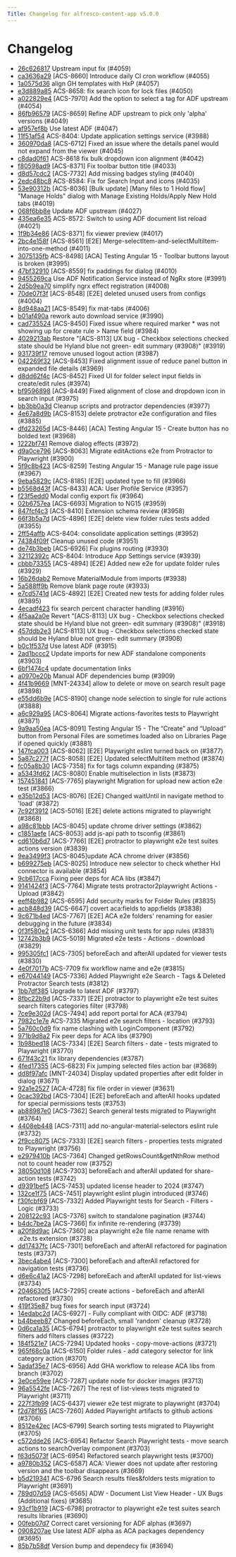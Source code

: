 ```yaml
---
Title: Changelog for alfresco-content-app v5.0.0
---
```


# Changelog

- [26c626817](git@github.com:Alfresco/alfresco-content-app/commit/26c626817) Upstream input fix (#4059)
- [ca3636a29](git@github.com:Alfresco/alfresco-content-app/commit/ca3636a29) [ACS-8660] Introduce daily CI cron workflow (#4055)
- [1a0575d36](git@github.com:Alfresco/alfresco-content-app/commit/1a0575d36) align GH templates with HxP (#4057)
- [e3d889a85](git@github.com:Alfresco/alfresco-content-app/commit/e3d889a85) ACS-8658: fix search icon for lock files (#4050)
- [a022829e4](git@github.com:Alfresco/alfresco-content-app/commit/a022829e4) [ACS-7970] Add the option to select a tag for ADF upstream (#4054)
- [86fb96579](git@github.com:Alfresco/alfresco-content-app/commit/86fb96579) [ACS-8659] Refine ADF upstream to pick only &#39;alpha&#39; versions (#4049)
- [af957ef8b](git@github.com:Alfresco/alfresco-content-app/commit/af957ef8b) Use latest ADF (#4047)
- [11f51af54](git@github.com:Alfresco/alfresco-content-app/commit/11f51af54) ACS-8404: Update application settings service (#3988)
- [360970da8](git@github.com:Alfresco/alfresco-content-app/commit/360970da8) [ACS-6712] Fixed an issue where the details panel would not expand from the viewer (#4045)
- [c8dad0f61](git@github.com:Alfresco/alfresco-content-app/commit/c8dad0f61) ACS-8618 fix bulk dropdown icon alignment (#4042)
- [f80598ad9](git@github.com:Alfresco/alfresco-content-app/commit/f80598ad9) [ACS-8371] Fix toolbar button title (#4033)
- [d8d57cdc2](git@github.com:Alfresco/alfresco-content-app/commit/d8d57cdc2) [ACS-7732] Add missing badges styling (#4040)
- [2edc48bc8](git@github.com:Alfresco/alfresco-content-app/commit/2edc48bc8) ACS-8584: Fix for Search Input and icons (#4035)
- [53e90312b](git@github.com:Alfresco/alfresco-content-app/commit/53e90312b) [ACS-8036] [Bulk update] [Many files to 1 Hold flow] &#34;Manage Holds&#34; dialog with Manage Existing Holds/Apply New Hold tabs (#4019)
- [068f6bb8e](git@github.com:Alfresco/alfresco-content-app/commit/068f6bb8e) Update ADF upstream (#4027)
- [435ea6e35](git@github.com:Alfresco/alfresco-content-app/commit/435ea6e35) ACS-8572: Switch to using ADF document list reload (#4021)
- [1f9b34e86](git@github.com:Alfresco/alfresco-content-app/commit/1f9b34e86) [ACS-8371] fix viewer preview (#4017)
- [2bc4e158f](git@github.com:Alfresco/alfresco-content-app/commit/2bc4e158f) [ACS-8561] [E2E] Merge-selectItem-and-selectMultiItem-into-one-method (#4011)
- [3075135fb](git@github.com:Alfresco/alfresco-content-app/commit/3075135fb) ACS-8498] [ACA] Testing Angular 15 - Toolbar buttons layout is broken (#3995)
- [47bf32910](git@github.com:Alfresco/alfresco-content-app/commit/47bf32910) [ACS-8559] fix paddings for dialog (#4010)
- [9455269ca](git@github.com:Alfresco/alfresco-content-app/commit/9455269ca) Use ADF Notification Service instead of NgRx store (#3991)
- [2d5b9ea70](git@github.com:Alfresco/alfresco-content-app/commit/2d5b9ea70) simplify ngrx effect registration (#4008)
- [70de07f3f](git@github.com:Alfresco/alfresco-content-app/commit/70de07f3f) [ACS-8548] [E2E] deleted unused users from configs (#4004)
- [8d948aa21](git@github.com:Alfresco/alfresco-content-app/commit/8d948aa21) [ACS-8549] fix mat-tabs (#4006)
- [b01af490a](git@github.com:Alfresco/alfresco-content-app/commit/b01af490a) rework auto download service (#3990)
- [cad735524](git@github.com:Alfresco/alfresco-content-app/commit/cad735524) [ACS-8450] Fixed issue where required marker * was not showing up for create rule &gt; Name field (#3984)
- [4029213ab](git@github.com:Alfresco/alfresco-content-app/commit/4029213ab) Restore &#34;[ACS-8113] UX bug - Checkbox selections checked state should be Hyland blue not green- edit summary (#3908)&#34; (#3919)
- [931739f17](git@github.com:Alfresco/alfresco-content-app/commit/931739f17) remove unused logout action (#3987)
- [042269f32](git@github.com:Alfresco/alfresco-content-app/commit/042269f32) [ACS-8453] Fixed alignment issue of reduce panel button in expanded file details (#3969)
- [d8dd62f4c](git@github.com:Alfresco/alfresco-content-app/commit/d8dd62f4c) [ACS-8452] Fixed UI for folder select input fields in create/edit rules (#3974)
- [bf9596898](git@github.com:Alfresco/alfresco-content-app/commit/bf9596898) [ACS-8449] Fixed alignment of close and dropdown icon in search input (#3975)
- [bb3bb0a3d](git@github.com:Alfresco/alfresco-content-app/commit/bb3bb0a3d) Cleanup scripts and protractor dependencies (#3977)
- [4e67a8d9b](git@github.com:Alfresco/alfresco-content-app/commit/4e67a8d9b) [ACS-8153] delete protractor e2e configuration and files (#3885)
- [dfd23265d](git@github.com:Alfresco/alfresco-content-app/commit/dfd23265d) [ACS-8446] [ACA] Testing Angular 15 - Create button has no bolded text (#3968)
- [1222bf741](git@github.com:Alfresco/alfresco-content-app/commit/1222bf741) Remove dialog effects (#3972)
- [d9a0ce796](git@github.com:Alfresco/alfresco-content-app/commit/d9a0ce796) [ACS-8063] Migrate editActions e2e from Protractor to Playwright (#3900)
- [5f9c8b423](git@github.com:Alfresco/alfresco-content-app/commit/5f9c8b423) [ACS-8259] Testing Angular 15 - Manage rule page issue (#3967)
- [9eba5829c](git@github.com:Alfresco/alfresco-content-app/commit/9eba5829c) [ACS-8185] [E2E] updated type to fill (#3966)
- [b5568d43f](git@github.com:Alfresco/alfresco-content-app/commit/b5568d43f) [ACS-8433] ACA: User Profile Service (#3957)
- [f23f5edd0](git@github.com:Alfresco/alfresco-content-app/commit/f23f5edd0) Modal config export fix (#3964)
- [02b6757ea](git@github.com:Alfresco/alfresco-content-app/commit/02b6757ea) [ACS-6693] Migration to NG15 (#3959)
- [847fcf4c3](git@github.com:Alfresco/alfresco-content-app/commit/847fcf4c3) [ACS-8410] Extension schema review (#3958)
- [66f3b5a7d](git@github.com:Alfresco/alfresco-content-app/commit/66f3b5a7d) [ACS-4896] [E2E] delete view folder rules tests added (#3955)
- [2ff54affb](git@github.com:Alfresco/alfresco-content-app/commit/2ff54affb) ACS-8404: consolidate application settings (#3952)
- [74384f09f](git@github.com:Alfresco/alfresco-content-app/commit/74384f09f) Cleanup unused code (#3951)
- [de74b3beb](git@github.com:Alfresco/alfresco-content-app/commit/de74b3beb) [ACS-6926] Fix plugins routing (#3930)
- [32112392c](git@github.com:Alfresco/alfresco-content-app/commit/32112392c) ACS-8404: Introduce App Settings service (#3939)
- [cbbb73355](git@github.com:Alfresco/alfresco-content-app/commit/cbbb73355) [ACS-4894] [E2E] Added new e2e for update folder rules (#3929)
- [16b26dab2](git@github.com:Alfresco/alfresco-content-app/commit/16b26dab2) Remove MaterialModule from imports (#3938)
- [5a588ff9b](git@github.com:Alfresco/alfresco-content-app/commit/5a588ff9b) Remove blank page route (#3933)
- [e7cd5741d](git@github.com:Alfresco/alfresco-content-app/commit/e7cd5741d) [ACS-4892] [E2E] Created new tests for adding folder rules (#3895)
- [4ecadf423](git@github.com:Alfresco/alfresco-content-app/commit/4ecadf423) fix search percent character handling (#3916)
- [4f5aa2a0e](git@github.com:Alfresco/alfresco-content-app/commit/4f5aa2a0e) Revert &#34;[ACS-8113] UX bug - Checkbox selections checked state should be Hyland blue not green- edit summary (#3908)&#34; (#3918)
- [457ddb2e3](git@github.com:Alfresco/alfresco-content-app/commit/457ddb2e3) [ACS-8113] UX bug - Checkbox selections checked state should be Hyland blue not green- edit summary (#3908)
- [b0c1f537d](git@github.com:Alfresco/alfresco-content-app/commit/b0c1f537d) Use latest ADF (#3915)
- [2ad1bccc2](git@github.com:Alfresco/alfresco-content-app/commit/2ad1bccc2) Update imports for new ADF standalone components (#3903)
- [6bf1474c4](git@github.com:Alfresco/alfresco-content-app/commit/6bf1474c4) update documentation links
- [a0970e20b](git@github.com:Alfresco/alfresco-content-app/commit/a0970e20b) Manual ADF dependencies bump (#3909)
- [4f41b9669](git@github.com:Alfresco/alfresco-content-app/commit/4f41b9669) [MNT-24334] allow to delete or move on search result page (#3898)
- [e55dd6b9e](git@github.com:Alfresco/alfresco-content-app/commit/e55dd6b9e) [ACS-8190] change node selection to single for rule actions (#3888)
- [a6c929a95](git@github.com:Alfresco/alfresco-content-app/commit/a6c929a95) [ACS-8064] Migrate actions-favorites tests to Playwright (#3871)
- [9a9aa50ea](git@github.com:Alfresco/alfresco-content-app/commit/9a9aa50ea) [ACS-8091] Testing Angular 15 - The “Create” and “Upload” button from Personal Files are sometimes loaded also on Libraries Page if opened quickly (#3881)
- [147fca003](git@github.com:Alfresco/alfresco-content-app/commit/147fca003) [ACS-8062] [E2E] Playwright eslint turned back on (#3877)
- [5a87c277f](git@github.com:Alfresco/alfresco-content-app/commit/5a87c277f) [ACS-8058] [E2E] Updated selectMultiItem method (#3874)
- [fc05a8b30](git@github.com:Alfresco/alfresco-content-app/commit/fc05a8b30) [ACS-7358] fix for tags column expanding (#3875)
- [a5343fd62](git@github.com:Alfresco/alfresco-content-app/commit/a5343fd62) [ACS-8080] Enable multiselection in lists (#3873)
- [157451841](git@github.com:Alfresco/alfresco-content-app/commit/157451841) [ACS-7765] playwright Migration for upload new action e2e test (#3866)
- [e35b12d53](git@github.com:Alfresco/alfresco-content-app/commit/e35b12d53) [ACS-8076] [E2E] Changed waitUntil in navigate method to &#39;load&#39; (#3872)
- [7c92f3912](git@github.com:Alfresco/alfresco-content-app/commit/7c92f3912) [ACS-5016] [E2E] delete actions migrated to playwright (#3868)
- [a98c81bbb](git@github.com:Alfresco/alfresco-content-app/commit/a98c81bbb) [ACS-8045] update chrome driver settings  (#3862)
- [c1851aefe](git@github.com:Alfresco/alfresco-content-app/commit/c1851aefe) [ACS-8053] add js-api path to tsconfig (#3861)
- [cd610b6d7](git@github.com:Alfresco/alfresco-content-app/commit/cd610b6d7) [ACS-7766] [E2E] protractor to playwright e2e test suites actions version (#3839)
- [9ea3499f3](git@github.com:Alfresco/alfresco-content-app/commit/9ea3499f3) [ACS-8045]update ACA chrome driver (#3856)
- [b699275eb](git@github.com:Alfresco/alfresco-content-app/commit/b699275eb) [ACS-8025] Introduce new selector to check whether HxI connector is available (#3854)
- [9cb617cca](git@github.com:Alfresco/alfresco-content-app/commit/9cb617cca) Fixing peer deps for ACA libs (#3847)
- [9141424f3](git@github.com:Alfresco/alfresco-content-app/commit/9141424f3) [ACS-7764] Migrate tests protractor2playwright Actions - Upload (#3842)
- [eeff4b982](git@github.com:Alfresco/alfresco-content-app/commit/eeff4b982) [ACS-6595] Add security marks for Folder Rules (#3835)
- [acb848d39](git@github.com:Alfresco/alfresco-content-app/commit/acb848d39) [ACS-6647] covert aca:fields to app:fields (#3838)
- [9c671b4ed](git@github.com:Alfresco/alfresco-content-app/commit/9c671b4ed) [ACS-7767] [E2E] ACA e2e folders&#39; renaming for easier debugging in the future (#3834)
- [0f3f580e2](git@github.com:Alfresco/alfresco-content-app/commit/0f3f580e2) [ACS-6366] Add missing unit tests for app rules (#3831)
- [12742b3b9](git@github.com:Alfresco/alfresco-content-app/commit/12742b3b9) [ACS-5019] Migrated e2e tests - Actions - download (#3829)
- [995305fc1](git@github.com:Alfresco/alfresco-content-app/commit/995305fc1) [ACS-7305] beforeEach and afterAll updated for viewer tests (#3830)
- [4e0f7017b](git@github.com:Alfresco/alfresco-content-app/commit/4e0f7017b) ACS-7709 fix workflow name and e2e (#3815)
- [e67044149](git@github.com:Alfresco/alfresco-content-app/commit/e67044149) [ACS-7336] Added Playwright e2e Search - Tags &amp; Deleted Protractor Search tests (#3812)
- [1bb7df385](git@github.com:Alfresco/alfresco-content-app/commit/1bb7df385) Upgrade to latest ADF (#3797)
- [8fbc22b9d](git@github.com:Alfresco/alfresco-content-app/commit/8fbc22b9d) [ACS-7337] [E2E] protractor to playwright e2e test suites search filters categories filter (#3798)
- [7ce9e302d](git@github.com:Alfresco/alfresco-content-app/commit/7ce9e302d) [ACS-7494] add report portal for ACA (#3794)
- [7982c1e7e](git@github.com:Alfresco/alfresco-content-app/commit/7982c1e7e) ACS-7335 Migrated e2e search filters - location (#3793)
- [5a760c0d9](git@github.com:Alfresco/alfresco-content-app/commit/5a760c0d9) fix name clashing with LoginComponent (#3792)
- [971b9d8a2](git@github.com:Alfresco/alfresco-content-app/commit/971b9d8a2) Fix peer deps for ACA libs (#3790)
- [1b98bed18](git@github.com:Alfresco/alfresco-content-app/commit/1b98bed18) [ACS-7334] [E2E] Search filters - date - tests migrated to Playwright (#3770)
- [671f43c21](git@github.com:Alfresco/alfresco-content-app/commit/671f43c21) fix library dependencies (#3787)
- [4fed17355](git@github.com:Alfresco/alfresco-content-app/commit/4fed17355) [ACS-6823] Fix jumping selected files action bar (#3689)
- [dd8f97afc](git@github.com:Alfresco/alfresco-content-app/commit/dd8f97afc) [MNT-24034] Display updated properties after edit folder in dialog (#3671)
- [92a1e2527](git@github.com:Alfresco/alfresco-content-app/commit/92a1e2527) [ACA-4728] fix file order in viewer (#3631)
- [0cac392bd](git@github.com:Alfresco/alfresco-content-app/commit/0cac392bd) [ACS-7304] [E2E] beforeEach and afterAll hooks updated for special permissions tests (#3753)
- [ab88987e0](git@github.com:Alfresco/alfresco-content-app/commit/ab88987e0) [ACS-7362] Search general tests migrated to Playwright (#3764)
- [4408eb448](git@github.com:Alfresco/alfresco-content-app/commit/4408eb448) [ACS-7311] add no-angular-material-selectors eslint rule (#3732)
- [2f9cc8075](git@github.com:Alfresco/alfresco-content-app/commit/2f9cc8075) [ACS-7333] [E2E] search filters - properties tests migrated to Playwright (#3756)
- [e2979410b](git@github.com:Alfresco/alfresco-content-app/commit/e2979410b) [ACS-7364] Changed getRowsCount&amp;getNthRow method not to count header row (#3752)
- [38050d108](git@github.com:Alfresco/alfresco-content-app/commit/38050d108) [ACS-7303] beforeEach and afterAll updated for share-action tests (#3742)
- [d9391bef5](git@github.com:Alfresco/alfresco-content-app/commit/d9391bef5) [ACS-7453] updated license header to 2024 (#3747)
- [132ce1f75](git@github.com:Alfresco/alfresco-content-app/commit/132ce1f75) [ACS-7451] playwright eslint plugin introduced (#3746)
- [f30fcbf69](git@github.com:Alfresco/alfresco-content-app/commit/f30fcbf69) [ACS-7332] Added Playwright tests for Search - Filters - Logic (#3733)
- [208122c93](git@github.com:Alfresco/alfresco-content-app/commit/208122c93) [ACS-7376] switch to standalone pagination (#3744)
- [b4dc7be2a](git@github.com:Alfresco/alfresco-content-app/commit/b4dc7be2a) [ACS-7366] fix infinite re-rendering (#3739)
- [a20f8d9ac](git@github.com:Alfresco/alfresco-content-app/commit/a20f8d9ac) [ACS-7360] aca playwright e2e file name rename with .e2e.ts extension  (#3738)
- [dd17437fc](git@github.com:Alfresco/alfresco-content-app/commit/dd17437fc) [ACS-7301] beforeEach and afterAll refactored for pagination tests (#3737)
- [3bec4abe4](git@github.com:Alfresco/alfresco-content-app/commit/3bec4abe4) [ACS-7300] beforeEach and afterAll refactored for navigation tests (#3736)
- [d6e6c41a2](git@github.com:Alfresco/alfresco-content-app/commit/d6e6c41a2) [ACS-7298] beforeEach and afterAll updated for list-views (#3734)
- [2046630f5](git@github.com:Alfresco/alfresco-content-app/commit/2046630f5) [ACS-7295] create actions - beforeEach and afterAll refactored (#3730)
- [419f35e87](git@github.com:Alfresco/alfresco-content-app/commit/419f35e87) bug fixes for search input (#3724)
- [14edabc2d](git@github.com:Alfresco/alfresco-content-app/commit/14edabc2d) [ACS-6927] - Fully compliant with OIDC: ADF (#3718)
- [b44beeb87](git@github.com:Alfresco/alfresco-content-app/commit/b44beeb87) Changed beforeEach, small &#39;random&#39; cleanup (#3728)
- [0d6ca1a35](git@github.com:Alfresco/alfresco-content-app/commit/0d6ca1a35) [ACS-6794] protractor to playwright e2e test suites search filters add filters classes (#3722)
- [184f521e7](git@github.com:Alfresco/alfresco-content-app/commit/184f521e7) [ACS-7294] Updated hooks - copy-move-actions (#3721)
- [965f68c0a](git@github.com:Alfresco/alfresco-content-app/commit/965f68c0a) [ACS-6150] Folder rules - add category selector for link category action (#3701)
- [5adaf35e7](git@github.com:Alfresco/alfresco-content-app/commit/5adaf35e7) [ACS-6956] Add GHA workflow to release ACA libs from branch (#3702)
- [3e0ce59ee](git@github.com:Alfresco/alfresco-content-app/commit/3e0ce59ee) [ACS-7287] update node for docker images (#3713)
- [96a5542fe](git@github.com:Alfresco/alfresco-content-app/commit/96a5542fe) [ACS-7267] The rest of list-views tests migrated to Playwright (#3711)
- [227f3fb99](git@github.com:Alfresco/alfresco-content-app/commit/227f3fb99) [ACS-6437] viewer e2e test migrate to playwright (#3704)
- [f2d78f165](git@github.com:Alfresco/alfresco-content-app/commit/f2d78f165) [ACS-7260] Added Playwright artifacts to github actions (#3706)
- [8512e42ec](git@github.com:Alfresco/alfresco-content-app/commit/8512e42ec) [ACS-6799] Search sorting tests migrated to Playwright (#3705)
- [c572dde26](git@github.com:Alfresco/alfresco-content-app/commit/c572dde26) [ACS-6954] Refactor Search Playwright tests - move search actions to searchOverlay component (#3703)
- [f63d5073f](git@github.com:Alfresco/alfresco-content-app/commit/f63d5073f) [ACS-6954] Refactored search playwright tests (#3700)
- [a9780b352](git@github.com:Alfresco/alfresco-content-app/commit/a9780b352) [ACS-6587] ACA: Viewer does not update after restoring version and the toolbar disappears (#3669)
- [b5d219341](git@github.com:Alfresco/alfresco-content-app/commit/b5d219341) ACS-6796 Search results files&amp;folders tests migration to Playwright (#3691)
- [789d07d59](git@github.com:Alfresco/alfresco-content-app/commit/789d07d59) [ACS-6565] ADW - Document List View Header - UX Bugs (Additional fixes) (#3685)
- [93cf1b919](git@github.com:Alfresco/alfresco-content-app/commit/93cf1b919) [ACS-6798] protractor to playwright e2e test suites search results libraries (#3690)
- [00feb07d7](git@github.com:Alfresco/alfresco-content-app/commit/00feb07d7) Correct caret versioning for ADF alphas (#3697)
- [0908207ae](git@github.com:Alfresco/alfresco-content-app/commit/0908207ae) Use latest ADF alpha as ACA packages dependency (#3695)
- [85b7b58df](git@github.com:Alfresco/alfresco-content-app/commit/85b7b58df) Version bump and dependecy fix (#3694)

